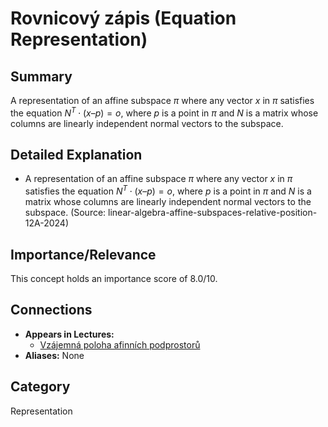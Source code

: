 # Rovnicový zápis (Equation Representation)

## Summary
A representation of an affine subspace $\pi$ where any vector $x$ in $\pi$ satisfies the equation $N^T \cdot (x – p) = o$, where $p$ is a point in $\pi$ and $N$ is a matrix whose columns are linearly independent normal vectors to the subspace.

## Detailed Explanation
*   A representation of an affine subspace $\pi$ where any vector $x$ in $\pi$ satisfies the equation $N^T \cdot (x – p) = o$, where $p$ is a point in $\pi$ and $N$ is a matrix whose columns are linearly independent normal vectors to the subspace. (Source: linear-algebra-affine-subspaces-relative-position-12A-2024)

## Importance/Relevance
This concept holds an importance score of 8.0/10.

## Connections
*   **Appears in Lectures:**
    *   [Vzájemná poloha afinních podprostorů](./linear-algebra-affine-subspaces-relative-position-12A-2024)
*   **Aliases:** None

## Category
Representation